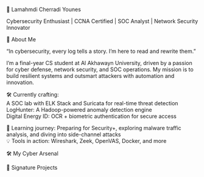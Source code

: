👾 Lamahmdi Cherradi Younes

  



  


Cybersecurity Enthusiast | CCNA Certified | SOC Analyst | Network Security Innovator


  
  
  
  



🌌 About Me

“In cybersecurity, every log tells a story. I’m here to read and rewrite them.”

I’m a final-year CS student at Al Akhawayn University, driven by a passion for cyber defense, network security, and SOC operations. My mission is to build resilient systems and outsmart attackers with automation and innovation.

🛠️ Currently crafting:  
A SOC lab with ELK Stack and Suricata for real-time threat detection  
LogHunter: A Hadoop-powered anomaly detection engine  
Digital Energy ID: OCR + biometric authentication for secure access


🔐 Learning journey: Preparing for Security+, exploring malware traffic analysis, and diving into side-channel attacks  
💡 Tools in action: Wireshark, Zeek, OpenVAS, Docker, and more


🛠️ My Cyber Arsenal

  
  
  
  
  
  
  
  
  
  



🚀 Signature Projects

  
  
  
  
  
